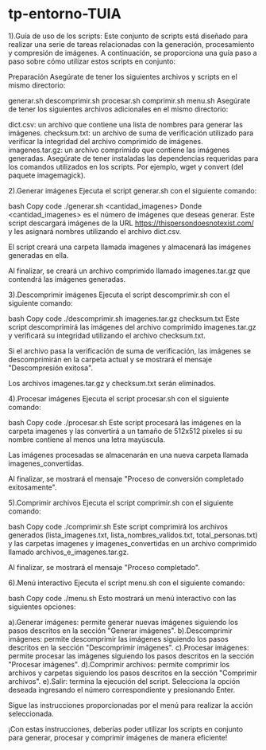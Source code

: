 # tp-entorno-TUIA

1).Guía de uso de los scripts:
  Este conjunto de scripts está diseñado para realizar una serie de tareas relacionadas con la generación, procesamiento y compresión de    imágenes. A continuación, se proporciona una guía paso a paso sobre cómo utilizar estos scripts en conjunto:

  Preparación
  Asegúrate de tener los siguientes archivos y scripts en el mismo directorio:

  generar.sh
  descomprimir.sh
  procesar.sh
  comprimir.sh
  menu.sh
  Asegúrate de tener los siguientes archivos adicionales en el mismo directorio:

  dict.csv: un archivo que contiene una lista de nombres para generar las imágenes.
  checksum.txt: un archivo de suma de verificación utilizado para verificar la integridad del archivo comprimido de imágenes.
  imagenes.tar.gz: un archivo comprimido que contiene las imágenes generadas.
  Asegúrate de tener instaladas las dependencias requeridas para los comandos utilizados en los scripts. Por ejemplo, wget y convert (del   paquete imagemagick).

2).Generar imágenes
  Ejecuta el script generar.sh con el siguiente comando:

  bash
  Copy code
  ./generar.sh <cantidad_imagenes>
  Donde <cantidad_imagenes> es el número de imágenes que deseas generar. Este script descargará imágenes de la URL     https://thispersondoesnotexist.com/ y les asignará nombres utilizando el archivo dict.csv.

  El script creará una carpeta llamada imagenes y almacenará las imágenes generadas en ella.

  Al finalizar, se creará un archivo comprimido llamado imagenes.tar.gz que contendrá las imágenes generadas.

3).Descomprimir imágenes
  Ejecuta el script descomprimir.sh con el siguiente comando:

  bash
  Copy code
  ./descomprimir.sh imagenes.tar.gz checksum.txt
  Este script descomprimirá las imágenes del archivo comprimido imagenes.tar.gz y verificará su integridad utilizando el archivo   checksum.txt.

  Si el archivo pasa la verificación de suma de verificación, las imágenes se descomprimirán en la carpeta actual y se mostrará el     mensaje "Descompresión exitosa".

  Los archivos imagenes.tar.gz y checksum.txt serán eliminados.

4).Procesar imágenes
  Ejecuta el script procesar.sh con el siguiente comando:

  bash
  Copy code
  ./procesar.sh
  Este script procesará las imágenes en la carpeta imagenes y las convertirá a un tamaño de 512x512 píxeles si su nombre contiene al menos una letra mayúscula.

  Las imágenes procesadas se almacenarán en una nueva carpeta llamada imagenes_convertidas.

  Al finalizar, se mostrará el mensaje "Proceso de conversión completado exitosamente".

5).Comprimir archivos
  Ejecuta el script comprimir.sh con el siguiente comando:

  bash
  Copy code
  ./comprimir.sh
  Este script comprimirá los archivos generados (lista_imagenes.txt, lista_nombres_validos.txt, total_personas.txt) y las carpetas imagenes y imagenes_convertidas en un archivo comprimido llamado archivos_e_imagenes.tar.gz.

  Al finalizar, se mostrará el mensaje "Proceso completado".

6).Menú interactivo
  Ejecuta el script menu.sh con el siguiente comando:

  bash
  Copy code
  ./menu.sh
  Esto mostrará un menú interactivo con las siguientes opciones:

a).Generar imágenes: permite generar nuevas imágenes siguiendo los pasos descritos en la sección "Generar imágenes".
b).Descomprimir imágenes: permite descomprimir las imágenes siguiendo los pasos descritos en la sección "Descomprimir imágenes".
c).Procesar imágenes: permite procesar las imágenes siguiendo los pasos descritos en la sección "Procesar imágenes".
d).Comprimir archivos: permite comprimir los archivos y carpetas siguiendo los pasos descritos en la sección "Comprimir archivos".
e).Salir: termina la ejecución del script.
Selecciona la opción deseada ingresando el número correspondiente y presionando Enter.

Sigue las instrucciones proporcionadas por el menú para realizar la acción seleccionada.

¡Con estas instrucciones, deberías poder utilizar los scripts en conjunto para generar, procesar y comprimir imágenes de manera eficiente!
